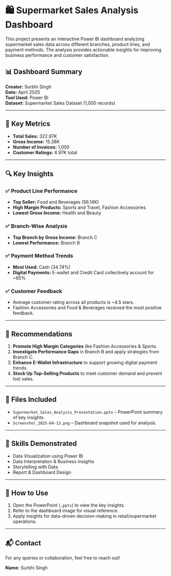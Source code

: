 # 🛍️ Supermarket Sales Analysis Dashboard

This project presents an interactive Power BI dashboard analyzing supermarket sales data across different branches, product lines, and payment methods. The analysis provides actionable insights for improving business performance and customer satisfaction.

## 📊 Dashboard Summary

**Creator:** Surbhi Singh  
**Date:** April 2025  
**Tool Used:** Power BI  
**Dataset:** Supermarket Sales Dataset (1,000 records)

---

## 📌 Key Metrics

- **Total Sales:** 322.97K
- **Gross Income:** 15.38K
- **Number of Invoices:** 1,000
- **Customer Ratings:** 6.97K total

---

## 🔍 Key Insights

### ✅ Product Line Performance
- **Top Seller:** Food and Beverages (56.14K)
- **High Margin Products:** Sports and Travel, Fashion Accessories
- **Lowest Gross Income:** Health and Beauty

### ✅ Branch-Wise Analysis
- **Top Branch by Gross Income:** Branch C
- **Lowest Performance:** Branch B

### ✅ Payment Method Trends
- **Most Used:** Cash (34.74%)
- **Digital Payments:** E-wallet and Credit Card collectively account for ~65%

### ✅ Customer Feedback
- Average customer rating across all products is ~4.5 stars.
- Fashion Accessories and Food & Beverages received the most positive feedback.

---

## 🎯 Recommendations

1. **Promote High Margin Categories** like Fashion Accessories & Sports.
2. **Investigate Performance Gaps** in Branch B and apply strategies from Branch C.
3. **Enhance E-Wallet Infrastructure** to support growing digital payment trends.
4. **Stock Up Top-Selling Products** to meet customer demand and prevent lost sales.

---

## 📁 Files Included

- `Supermarket_Sales_Analysis_Presentation.pptx` – PowerPoint summary of key insights.
- `Screenshot_2025-04-13.png` – Dashboard snapshot used for analysis.

---

## 🧠 Skills Demonstrated

- Data Visualization using Power BI  
- Data Interpretation & Business Insights  
- Storytelling with Data  
- Report & Dashboard Design

---

## 🚀 How to Use

1. Open the PowerPoint (`.pptx`) to view the key insights.
2. Refer to the dashboard image for visual reference.
3. Apply insights for data-driven decision-making in retail/supermarket operations.

---

## 📬 Contact

For any queries or collaboration, feel free to reach out!

**Name:** Surbhi Singh  
